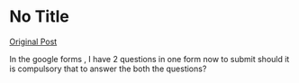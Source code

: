 # No Title

[Original Post](https://discourse.onlinedegree.iitm.ac.in/t/164277/29)

<p>In the google forms , I have 2 questions in one form now to submit should it is compulsory that to answer the both the questions?</p>